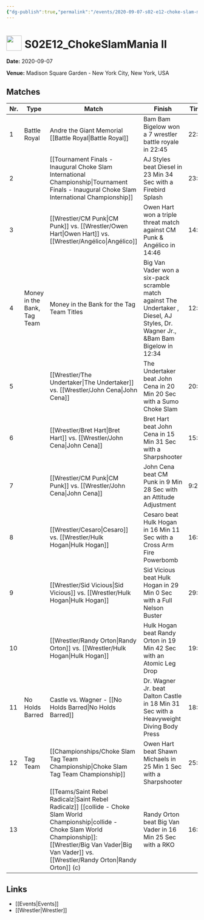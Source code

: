 ```yaml
---
{"dg-publish":true,"permalink":"/events/2020-09-07-s02-e12-choke-slam-mania-ii/","title":"S02E12_ChokeSlamMania II","noteIcon":"","created":"2025-09-01T21:42:46.518+02:00"}
---
```



# <img src="z_Images/ChokeSlam.png" width="40" style="vertical-align:bottom; margin-right:8px;">**S02E12_ChokeSlamMania II**

**Date:** 2020-09-07

**Venue:** Madison Square Garden - New York City, New York, USA

## Matches

| Nr. | Type | Match | Finish | Time | Rating | Score |
|-----|------|-------|--------|------|--------|-------|
| 1 | Battle Royal | Andre the Giant Memorial [[Battle Royal\|Battle Royal]] | Bam Bam Bigelow won a 7 wrestler battle royale in  22:45 | 22:45 | ★★★3/4 | 82 |
| 2 |  | [[Tournament Finals - Inaugural Choke Slam International Championship\|Tournament Finals - Inaugural Choke Slam International Championship]] | AJ Styles beat Diesel in 23 Min 34 Sec with a Firebird Splash | 23:34 | ★★★★3/4 | 98 |
| 3 |  | [[Wrestler/CM Punk\|CM Punk]]  vs. [[Wrestler/Owen Hart\|Owen Hart]] vs. [[Wrestler/Angélico\|Angélico]] | Owen Hart won a triple threat match against CM Punk  & Angélico in  14:46 | 14:46 | ★★★★ | 84 |
| 4 | Money in the Bank, Tag Team | Money in the Bank for the Tag Team Titles | Big Van Vader won a six-pack scramble match against The Undertaker , Diesel, AJ Styles, Dr. Wagner Jr., &Bam Bam Bigelow in  12:34 | 12:34 | ★★★ | 71 |
| 5 |  | [[Wrestler/The Undertaker\|The Undertaker]]  vs. [[Wrestler/John Cena\|John Cena]] | The Undertaker  beat John Cena in 20 Min 20 Sec with a Sumo Choke Slam | 20:20 | ★★★★ | 87 |
| 6 |  | [[Wrestler/Bret Hart\|Bret Hart]] vs. [[Wrestler/John Cena\|John Cena]] | Bret Hart beat John Cena in 15 Min 31 Sec with a Sharpshooter | 15:31 | ★★★1/2 | 78 |
| 7 |  | [[Wrestler/CM Punk\|CM Punk]]  vs. [[Wrestler/John Cena\|John Cena]] | John Cena beat CM Punk  in 9 Min 28 Sec with an Attitude Adjustment | 9:28 | ★★1/2 | 67 |
| 8 |  | [[Wrestler/Cesaro\|Cesaro]] vs. [[Wrestler/Hulk Hogan\|Hulk Hogan]] | Cesaro  beat Hulk Hogan in 16 Min 11 Sec with a Cross Arm Fire Powerbomb | 16:11 | ★★★★1/2 | 93 |
| 9 |  | [[Wrestler/Sid Vicious\|Sid Vicious]] vs. [[Wrestler/Hulk Hogan\|Hulk Hogan]] | Sid Vicious beat Hulk Hogan in 29 Min 0 Sec with a Full Nelson Buster | 29:00 | ★★★★3/4 | 99 |
| 10 |  | [[Wrestler/Randy Orton\|Randy Orton]] vs. [[Wrestler/Hulk Hogan\|Hulk Hogan]] | Hulk Hogan beat Randy Orton in 19 Min 42 Sec with an Atomic Leg Drop | 19:42 | ★★★★1/4 | 90 |
| 11 | No Holds Barred | Castle vs. Wagner - [[No Holds Barred\|No Holds Barred]] | Dr. Wagner Jr. beat Dalton Castle in 18 Min 31 Sec with a Heavyweight Diving Body Press | 18:31 | ★★★★1/2 | 92 |
| 12 | Tag Team | [[Championships/Choke Slam Tag Team Championship\|Choke Slam Tag Team Championship]] | Owen Hart beat Shawn Michaels in 25 Min 1 Sec with a Sharpshooter | 25:01 | ★★★★3/4 | 96 |
| 13 |  | [[Teams/Saint Rebel Radicalz\|Saint Rebel Radicalz]] [[collide - Choke Slam World Championship\|collide - Choke Slam World Championship]]: [[Wrestler/Big Van Vader\|Big Van Vader]]  vs. [[Wrestler/Randy Orton\|Randy Orton]] (c) | Randy Orton beat Big Van Vader in 16 Min 25 Sec with a RKO | 16:25 | ★★★★1/4 | 91 |

## Links
- [[Events\|Events]]
- [[Wrestler\|Wrestler]]
